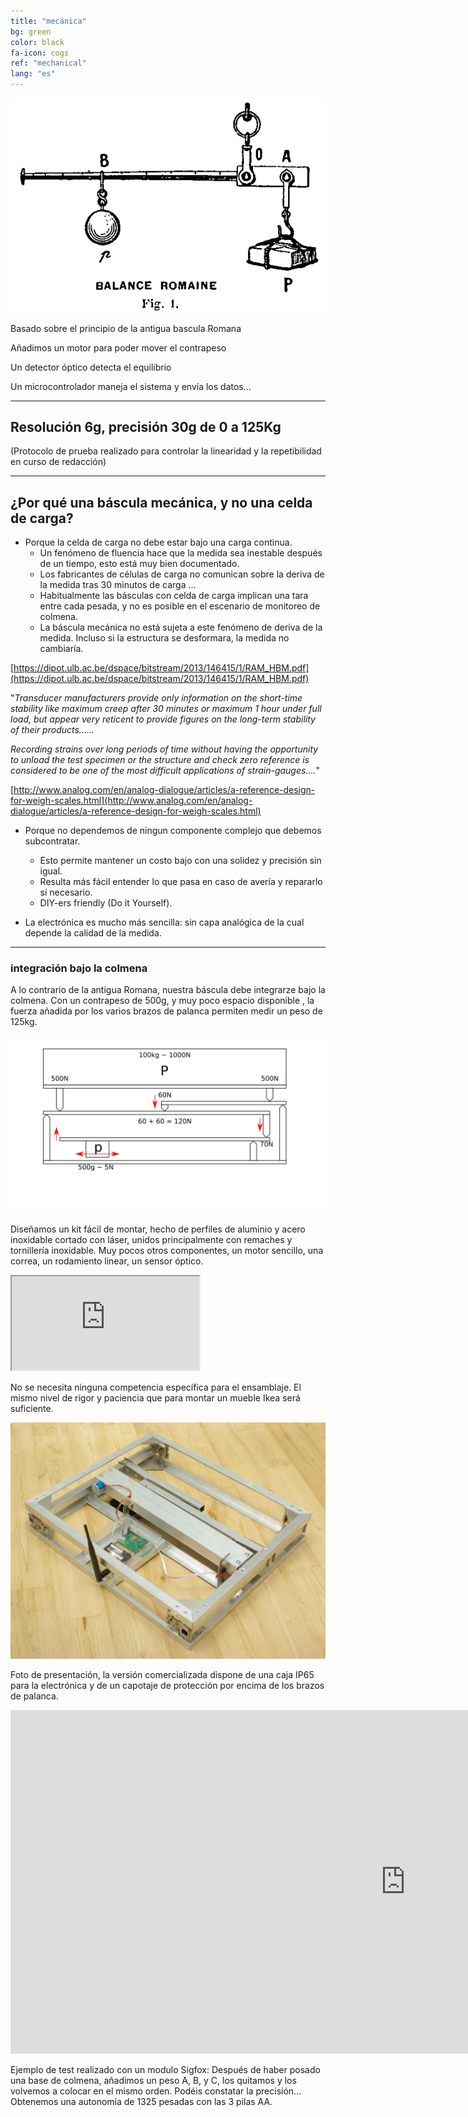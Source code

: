 ```yaml
---
title: "mecánica"
bg: green
color: black
fa-icon: cogs
ref: "mechanical"
lang: "es"
---
```


![romainefleury](img/romaine_larive_fleury_t3_175.png)

Basado sobre el principio de la antigua bascula Romana

Añadimos un motor para poder mover el contrapeso

Un detector óptico detecta el equilibrio

Un microcontrolador maneja el sistema y envía los datos...

-------------- 

## Resolución 6g, precisión 30g de 0 a 125Kg 
(Protocolo de prueba realizado para controlar la linearidad y la repetibilidad en curso de redacción)

-------------- 
## ¿Por qué una báscula mecánica, y no una celda de carga?

- Porque la celda de carga no debe estar bajo una carga continua.
  * Un fenómeno de fluencia hace que la medida sea inestable después de un tiempo, esto está muy bien documentado.
  * Los fabricantes de células de carga no comunican sobre la deriva de la medida tras 30 minutos de carga ...
  * Habitualmente las básculas con celda de carga implican una tara entre cada pesada, y no es posible en el escenario de monitoreo de colmena.
  * La báscula mecánica no está sujeta a este fenómeno de deriva de la medida. Incluso si la estructura se desformara, la medida no cambiaría. 
  
  
[https://dipot.ulb.ac.be/dspace/bitstream/2013/146415/1/RAM_HBM.pdf](https://dipot.ulb.ac.be/dspace/bitstream/2013/146415/1/RAM_HBM.pdf)

"*Transducer manufacturers provide only information on the short-time stability like maximum creep after 30 minutes or maximum 1 hour under full load, but appear very reticent to provide figures on the long-term stability of their products......*

*Recording strains over long periods of time without having the opportunity to unload the test specimen or the structure and check zero reference is considered to be one of the most difficult applications of strain-gauges....*"

[http://www.analog.com/en/analog-dialogue/articles/a-reference-design-for-weigh-scales.html](http://www.analog.com/en/analog-dialogue/articles/a-reference-design-for-weigh-scales.html)

  
- Porque no dependemos de ningun componente complejo que debemos subcontratar.
  * Esto permite mantener un costo bajo con una solidez y precisión sin igual.
  * Resulta más fácil entender lo que pasa en caso de avería y repararlo si necesario.
  * DIY-ers friendly (Do it Yourself).

- La electrónica es mucho más sencilla: sin capa analógica de la cual depende la calidad de la medida.

-------------- 

### integración bajo la colmena

A lo contrario de la antigua Romana, nuestra báscula debe integrarze bajo la colmena.
Con un contrapeso de 500g, y muy poco espacio disponible , la fuerza añadida por los varios brazos de palanca permiten medir un peso de 125kg.

![principle](img/principle.png)

Diseñamos un kit fácil de montar, hecho de perfiles de aluminio y acero inoxidable cortado con láser, unidos principalmente con remaches y tornillería inoxidable. Muy pocos otros componentes, un motor sencillo, una correa, un rodamiento linear, un sensor óptico.

<div class="icontain">
  <iframe src="https://www.youtube.com/embed/kFrGVwb06q8" allowfullscreen></iframe>
</div>

No se necesita ninguna competencia específica para el ensamblaje.
El mismo nivel de rigor y paciencia que para montar un mueble Ikea será suficiente.

![photo](img/IMGP9335R.jpg)

Foto de presentación, la versión comercializada dispone de una caja IP65 para la electrónica y de un capotaje de protección por encima de los brazos de palanca.

<iframe width="1264" height="550" seamless frameborder="0" scrolling="no" src="https://docs.google.com/spreadsheets/d/e/2PACX-1vSkP-vBIrygrKL4rIhkSzMw3B0RTOQDyZ21LOhGQGx0f2L3cipl1LCMDOu8Xt_0CLbM8wPw9Htej1xK/pubchart?oid=1184278694&amp;format=interactive"></iframe>

Ejemplo de test realizado con un modulo Sigfox:
Después de haber posado una base de colmena, añadimos un peso A, B, y C, los quitamos y los volvemos a colocar en el mismo orden. Podéis constatar la precisión... 
Obtenemos una autonomía de 1325 pesadas con las 3 pilas AA. 

